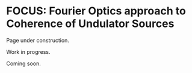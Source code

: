 # FOCUS: Fourier Optics approach to Coherence of Undulator Sources

Page under construction.

Work in progress.

Coming soon.
